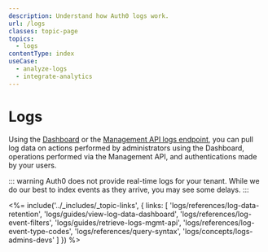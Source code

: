 ```yaml
---
description: Understand how Auth0 logs work.
url: /logs
classes: topic-page
topics:
  - logs
contentType: index
useCase:
  - analyze-logs
  - integrate-analytics
---
```

# Logs

Using the [Dashboard](${manage_url}/#/logs) or the [Management API logs endpoint](/api/v2#!/Logs/get_logs), you can pull log data on actions performed by administrators using the Dashboard, operations performed via the Management API, and authentications made by your users.

::: warning
Auth0 does not provide real-time logs for your tenant. While we do our best to index events as they arrive, you may see some delays.
:::

<%= include('../_includes/_topic-links', { links: [
  'logs/references/log-data-retention',
  'logs/guides/view-log-data-dashboard',
  'logs/references/log-event-filters',
  'logs/guides/retrieve-logs-mgmt-api',
  'logs/references/log-event-type-codes',
  'logs/references/query-syntax',
  'logs/concepts/logs-admins-devs'
] }) %>
